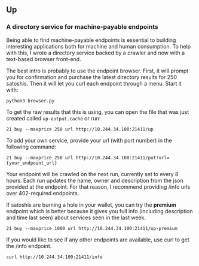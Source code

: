 ## Up 
### A directory service for machine-payable endpoints

Being able to find machine-payable endpoints is essential to building interesting
applications both for machine and human consumption. To help with this, I wrote a directory
service backed by a crawler and now with a text-based browser front-end.

The best intro is probably to use the endpoint browser. First, it will prompt you for confirmation
and purchase the latest directory results for 250 satoshis. Then it will let you curl each endpoint
through a menu. Start it with:

    python3 browser.py

To get the raw results that this is using, you can open the file that was just created called 
`up-output.cache` or run:

    21 buy --maxprice 250 url http://10.244.34.100:21411/up

To add your own service, provide your url (with port number) in the following command:

    21 buy --maxprice 250 url http://10.244.34.100:21411/put?url={your_endpoint_url}

Your endpoint will be crawled on the next run, currently set to every 8 hours. Each run updates the 
name, owner and description from the json provided at the endpoint. For that reason, I recommend 
providing /info urls over 402-required endpoints.

If satoshis are burning a hole in your wallet, you can try the **premium** endpoint which is better 
because it gives you full info (including description and time last seen) about services seen in the 
last week.

    21 buy --maxprice 1000 url http://10.244.34.100:21411/up-premium

If you would like to see if any other endpoints are available, use curl to get the /info endpoint.

    curl http://10.244.34.100:21411/info
